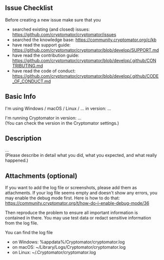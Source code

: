 ## Issue Checklist

Before creating a new issue make sure that you
- searched existing (and closed) issues: https://github.com/cryptomator/cryptomator/issues
- searched the knowledge base: https://community.cryptomator.org/c/kb
- have read the support guide: https://github.com/cryptomator/cryptomator/blob/develop/SUPPORT.md
- have read the contribution guide: https://github.com/cryptomator/cryptomator/blob/develop/.github/CONTRIBUTING.md
- have read the code of conduct: https://github.com/cryptomator/cryptomator/blob/develop/.github/CODE_OF_CONDUCT.md

## Basic Info

I'm using Windows / macOS / Linux / … in version: …

I'm running Cryptomator in version: …  
(You can check the version in the Cryptomator settings.)

## Description

…  
(Please describe in detail what you did, what you expected, and what really happened.)

## Attachments (optional)

If you want to add the log file or screenshots, please add them as attachments. If your log file seems empty and doesn't show any errors, you may enable the debug mode first. Here is how to do that: https://community.cryptomator.org/t/how-do-i-enable-debug-mode/36

Then reproduce the problem to ensure all important information is contained in there. You may use test data or redact sensitive information from the log file.

You can find the log file
- on Windows: %appdata%/Cryptomator/cryptomator.log
- on macOS: ~/Library/Logs/Cryptomator/cryptomator.log
- on Linux: ~/.Cryptomator/cryptomator.log

